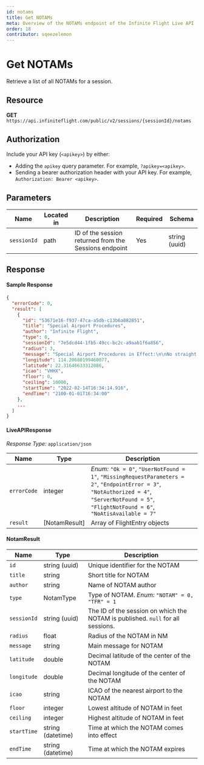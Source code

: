 ```yaml
---
id: notams
title: Get NOTAMs
meta: Overview of the NOTAMs endpoint of the Infinite Flight Live API
order: 18
contributor: sqeezelemon
---
```


# Get NOTAMs

Retrieve a list of all NOTAMs for a session.

## Resource

**GET** `https://api.infiniteflight.com/public/v2/sessions/{sessionId}/notams`

## Authorization

Include your API key (`<apikey>`) by either:

- Adding the `apikey` query parameter. For example, `?apikey=<apikey>`.
- Sending a bearer authorization header with your API key. For example, `Authorization: Bearer <apikey>`.

## Parameters

| Name        | Located in | Description                                           | Required | Schema        |
| ----------- | ---------- | ----------------------------------------------------- | -------- | ------------- |
| `sessionId` | path       | ID of the session returned from the Sessions endpoint | Yes      | string (uuid) |

## Response

#### Sample Response

```json
{
  "errorCode": 0,
  "result": [
    {
      "id": "53671e16-f937-47ca-a5db-c13b6a882851",
      "title": "Special Airport Procedures",
      "author": "Infinite Flight",
      "type": 0,
      "sessionId": "7e5dcd44-1fb5-49cc-bc2c-a9aab1f6a856",
      "radius": 3,
      "message": "Special Airport Procedures in Effect:\n\nNo straight in approached allowed RWY 13\n\nCC NDB 4500ft - 040° HDG Descending to SC NDB - Visual Right Turn Abeam Checkerboard to RWY 13\n\nPublished Approach Procedures (Found Online) Recommended",
      "longitude": 114.20680199460077,
      "latitude": 22.31646633312086,
      "icao": "VHHX",
      "floor": 0,
      "ceiling": 10000,
      "startTime": "2022-02-14T16:34:14.916",
      "endTime": "2100-01-01T16:34:00"
    },
    ...
  ]
}
```

#### LiveAPIResponse

*Response Type:* `application/json`

| Name        | Type          | Description                                                  |
| ----------- | ------------- | ------------------------------------------------------------ |
| `errorCode` | integer       | _Enum:_ `"Ok = 0"`, `"UserNotFound = 1"`, `"MissingRequestParameters = 2"`, `"EndpointError = 3"`, `"NotAuthorized = 4"`, `"ServerNotFound = 5"`, `"FlightNotFound = 6"`, `"NoAtisAvailable = 7"` |
| `result`    | [NotamResult] | Array of FlightEntry objects                                 |

#### NotamResult

| Name                  | Type          | Description                                                  |
| --------------------- | ------------- | ------------------------------------------------------------ |
| `id`            | string (uuid) | Unique identifier for the NOTAM                             |
| `title`              | string | Short title for NOTAM                               |
| `author`          | string | Name of NOTAM author                      |
| `type`            | NotamType | Type of NOTAM. _Enum:_ `"NOTAM" = 0, "TFR" = 1`    |
| `sessionId`            | string (uuid)        | The ID of the session on which the NOTAM is published. `null` for all sessions. |
| `radius` | float        | Radius of the NOTAM in NM |
| `message`            | string        | Main message for NOTAM                                      |
| `latitude`            | double        | Decimal latitude of the center of the NOTAM                     |
| `longitude`           | double        | Decimal longitude of the center of the NOTAM                    |
| `icao`            | string        | ICAO of the nearest airport to the NOTAM                     |
| `floor`               | integer        | Lowest altitude of NOTAM in feet                 |
| `ceiling`       | integer        | Highest altitude of NOTAM in feet             |
| `startTime`               | string (datetime)        | Time at which the NOTAM comes into effect                             |
| `endTime`             | string (datetime)         | Time at which the NOTAM expires                           |